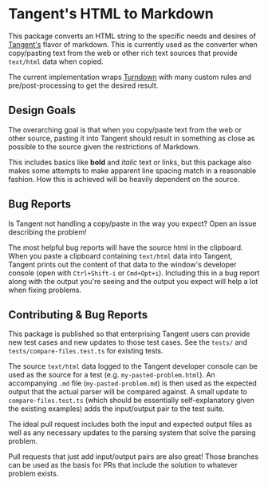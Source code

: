 # Tangent's HTML to Markdown
This package converts an HTML string to the specific needs and desires of [Tangent's](https://www.tangentnotes.com) flavor of markdown. This is currently used as the converter when copy/pasting text from the web or other rich text sources that provide `text/html` data when copied.

The current implementation wraps [Turndown](https://github.com/mixmark-io/turndown) with many custom rules and pre/post-processing to get the desired result.

## Design Goals
The overarching goal is that when you copy/paste text from the web or other source, pasting it into Tangent should result in something as close as possible to the source given the restrictions of Markdown.

This includes basics like **bold** and _italic_ text or links, but this package also makes some attempts to make apparent line spacing match in a reasonable fashion. How this is achieved will be heavily dependent on the source.

## Bug Reports
Is Tangent not handling a copy/paste in the way you expect? Open an issue describing the problem!

The most helpful bug reports will have the source html in the clipboard. When you paste a clipboard containing `text/html` data into Tangent, Tangent prints out the content of that data to the window's developer console (open with `Ctrl+Shift-i` or `Cmd+Opt+i`). Including this in a bug report along with the output you're seeing and the output you expect will help a lot when fixing problems.

## Contributing & Bug Reports
This package is published so that enterprising Tangent users can provide new test cases and new updates to those test cases. See the `tests/` and `tests/compare-files.test.ts` for existing tests.

The source `text/html` data logged to the Tangent developer console can be used as the source for a test (e.g. `my-pasted-problem.html`). An accompanying `.md` file (`my-pasted-problem.md`) is then used as the expected output that the actual parser will be compared against. A small update to `compare-files.test.ts` (which should be essentially self-explanatory given the existing examples) adds the input/output pair to the test suite.

The ideal pull request includes both the input and expected output files as well as any necessary updates to the parsing system that solve the parsing problem.

Pull requests that just add input/output pairs are also great! Those branches can be used as the basis for PRs that include the solution to whatever problem exists.